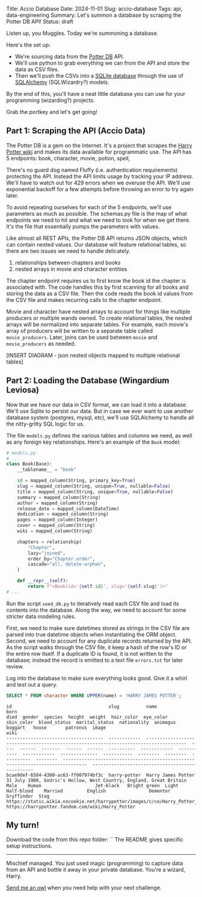 Title: Accio Database
Date: 2024-11-01
Slug: accio-database
Tags: api, data-engineering
Summary: Let's summon a database by scraping the Potter DB API!
Status: draft

Listen up, you Muggles. Today we're summoning a database. 

Here's the set up:

- We're sourcing data from the [Potter DB](https://potterdb.com/) API. 
- We'll use python to grab everything we can from the API and store the data as CSV files.
- Then we'll push the CSVs into a [SQLite database](https://www.sqlite.org/) through the use of [SQLAlchemy](https://www.sqlalchemy.org/) (SQLWizardry?) models. 

By the end of this, you'll have a neat little database you can use for your programming (wizarding?) projects. 

Grab the portkey and let's get going!

## Part 1: Scraping the API (Accio Data)
The Potter DB is a gem on the Internet. It's a project that scrapes the [Harry Potter wiki](https://harrypotter.fandom.com/wiki/) and makes its data available for programmatic use. The API has 5 endpoints: book, character, movie, potion, spell, 

There's no guard dog named Fluffy (i.e. authentication requirements) protecting the API. Instead the API limits usage by tracking your IP address. We'll have to watch out for 429 errors when we overuse the API. We'll use exponential backoff for a few attempts before throwing an error to try again later. 

To avoid repeating ourselves for each of the 5 endpoints, we'll use parameters as much as possible. The schemas.py file is the map of what endpoints we need to hit and what we need to look for when we get there. It's the file that essentially pumps the parameters with values. 

Like almost all REST APIs, the Potter DB API returns JSON objects, which can contain nested values. Our database will feature relational tables, so there are two issues we need to handle delicately. 

1. relationships between chapters and books
2. nested arrays in movie and character entities

The chapter endpoint requires us to first know the book id the chapter is associated with. The code handles this by first scanning for all books and storing the data as a CSV file. Then the code reads the book id values from the CSV file and makes recurring calls to the chapter endpoint. 

Movie and character have nested arrays to account for things like multiple producers or multiple wands owned. To create relational tables, the nested arrays will be normalized into separate tables. For example, each movie's array of producers will be written to a separate table called `movie_producers`. Later, joins can be used between `movie` and `movie_producers` as needed. 

[INSERT DIAGRAM - json nested objects mapped to multiple relational tables]

## Part 2: Loading the Database (Wingardium Leviosa)
Now that we have our data in CSV format, we can load it into a database. We'll use Sqlite to persist our data. But in case we ever want to use another database system (postgres, mysql, etc), we'll use SQLAlchemy to handle all the nitty-gritty SQL logic for us. 

The file `models.py` defines the various tables and columns we need, as well as any foreign key relationships. Here's an example of the `Book` model: 

```python
# models.py
# ...
class Book(Base):
    __tablename__ = "book"

    id = mapped_column(String, primary_key=True)
    slug = mapped_column(String, unique=True, nullable=False)
    title = mapped_column(String, unique=True, nullable=False)
    summary = mapped_column(String)
    author = mapped_column(String)
    release_date = mapped_column(DateTime)
    dedication = mapped_column(String)
    pages = mapped_column(Integer)
    cover = mapped_column(String)
    wiki = mapped_column(String)

    chapters = relationship(
        "Chapter",
        lazy="joined",
        order_by="Chapter.order",
        cascade="all, delete-orphan",
    )

    def __repr__(self):
        return f"<Book(id='{self.id}', slug='{self.slug}')>"
# ...
```

Run the script `seed_db.py` to iteratively read each CSV file and load its contents into the database. Along the way, we need to account for some stricter data modeling rules. 

First, we need to make sure datetimes stored as strings in the CSV file are parsed into true datetime objects when instantiating the ORM object. Second, we need to account for any duplicate records returned by the API. As the script walks through the CSV file, it keep a hash of the row's ID or the entire row itself. If a duplicate ID is found, it is not written to the database; instead the record is emitted to a text file `errors.txt` for later review. 

Log into the database to make sure everything looks good. Give it a whirl and test out a query. 

```sql
SELECT * FROM character WHERE UPPER(name) = 'HARRY JAMES POTTER';
```

```text
id                                    slug          name                born                                                                 died  gender  species  height  weight  hair_color  eye_color     skin_color  blood_status  marital_status  nationality  animagus  boggart   house       patronus  image                                                                            wiki                                            
------------------------------------  ------------  ------------------  -------------------------------------------------------------------  ----  ------  -------  ------  ------  ----------  ------------  ----------  ------------  --------------  -----------  --------  --------  ----------  --------  -------------------------------------------------------------------------------  ------------------------------------------------
bcae9def-6584-4300-ac63-ff007974bf3c  harry-potter  Harry James Potter  31 July 1980, Godric's Hollow, West Country, England, Great Britain        Male    Human                    Jet-black   Bright green  Light       Half-blood    Married         English                Dementor  Gryffindor  Stag      https://static.wikia.nocookie.net/harrypotter/images/c/ce/Harry_Potter_DHF1.jpg  https://harrypotter.fandom.com/wiki/Harry_Potter
```

## My turn!
Download the code from this repo folder: `` 
The README gives specific setup instructions. 

---

Mischief managed. You just used magic (programming) to capture data from an API and bottle it away in your private database. You're a wizard, Harry. 

[Send me an owl](https://kpdata.dev) when you need help with your next challenge. 

